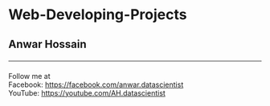 # Web-Developing-Projects
## Anwar Hossain <br> <hr>
Follow me at <br>
Facebook: https://facebook.com/anwar.datascientist <br>
YouTube: https://youtube.com/AH.datascientist <br>